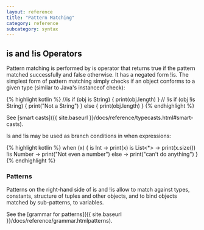 ```yaml
---
layout: reference
title: "Pattern Matching"
category: reference
subcategory: syntax
---
```


## is and !is Operators

Pattern matching is performed by is operator that returns true if the pattern matched successfully and false otherwise. It has a negated form !is. The simplest form of pattern matching simply checks if an object conforms to a given type (similar to Java's instanceof check):

{% highlight kotlin %}
//is
if (obj is String) {
  print(obj.length)
}
// !is
if (obj !is String) {
  print("Not a String")
}
else {
  print(obj.length)
}
{% endhighlight %}

See [smart casts]({{ site.baseurl }}/docs/reference/typecasts.html#smart-casts).

Is and !is may be used as branch conditions in when expressions:

{% highlight kotlin %}
when (x) {
  is Int -> print(x)
  is List<*> -> print(x.size())
  !is Number -> print("Not even a number")
  else -> print("can't do anything")
}
{% endhighlight %}


### Patterns
Patterns on the right-hand side of is and !is allow to match against types, constants, structure of tuples and other objects, and to bind objects matched by sub-patterns, to variables.

See the [grammar for patterns]({{ site.baseurl }}/docs/reference/grammar.htmlpatterns).
